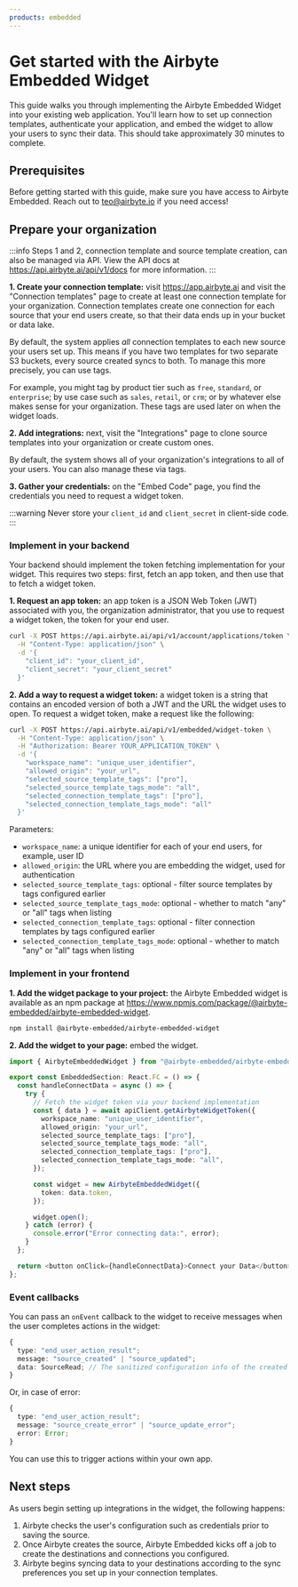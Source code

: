 ```yaml
---
products: embedded
---
```


# Get started with the Airbyte Embedded Widget

This guide walks you through implementing the Airbyte Embedded Widget into your existing web application. You'll learn how to set up connection templates, authenticate your application, and embed the widget to allow your users to sync their data. This should take approximately 30 minutes to complete.

## Prerequisites

Before getting started with this guide, make sure you have access to Airbyte Embedded. Reach out to teo@airbyte.io if you need access!

## Prepare your organization

:::info
Steps 1 and 2, connection template and source template creation, can also be managed via API. View the API docs at https://api.airbyte.ai/api/v1/docs for more information.
:::

**1. Create your connection template:** visit https://app.airbyte.ai and visit the "Connection templates" page to create at least one connection template for your organization. Connection templates create one connection for each source that your end users create, so that their data ends up in your bucket or data lake.

By default, the system applies _all_ connection templates to each new source your users set up. This means if you have two templates for two separate S3 buckets, every source created syncs to both. To manage this more precisely, you can use tags.

For example, you might tag by product tier such as `free`, `standard`, or `enterprise`; by use case such as `sales`, `retail`, or `crm`; or by whatever else makes sense for your organization. These tags are used later on when the widget loads.

**2. Add integrations:** next, visit the "Integrations" page to clone source templates into your organization or create custom ones.

By default, the system shows all of your organization's integrations to all of your users. You can also manage these via tags.

**3. Gather your credentials:** on the "Embed Code" page, you find the credentials you need to request a widget token.

:::warning
Never store your `client_id` and `client_secret` in client-side code.
:::

### Implement in your backend

Your backend should implement the token fetching implementation for your widget. This requires two steps: first, fetch an app token, and then use that to fetch a widget token.

**1. Request an app token:** an app token is a JSON Web Token (JWT) associated with you, the organization administrator, that you use to request a widget token, the token for your end user.

```bash title="Request an application token"
curl -X POST https://api.airbyte.ai/api/v1/account/applications/token \
  -H "Content-Type: application/json" \
  -d '{
    "client_id": "your_client_id",
    "client_secret": "your_client_secret"
  }'
```

**2. Add a way to request a widget token:** a widget token is a string that contains an encoded version of both a JWT and the URL the widget uses to open. To request a widget token, make a request like the following:

```bash title="Request a widget token"
curl -X POST https://api.airbyte.ai/api/v1/embedded/widget-token \
  -H "Content-Type: application/json" \
  -H "Authorization: Bearer YOUR_APPLICATION_TOKEN" \
  -d '{
    "workspace_name": "unique_user_identifier",
    "allowed_origin": "your_url",
    "selected_source_template_tags": ["pro"],
    "selected_source_template_tags_mode": "all",
    "selected_connection_template_tags": ["pro"],
    "selected_connection_template_tags_mode": "all"
  }'
```

Parameters:

- `workspace_name`: a unique identifier for each of your end users, for example, user ID
- `allowed_origin`: the URL where you are embedding the widget, used for authentication
- `selected_source_template_tags`: optional - filter source templates by tags configured earlier
- `selected_source_template_tags_mode`: optional - whether to match "any" or "all" tags when listing
- `selected_connection_template_tags`: optional - filter connection templates by tags configured earlier
- `selected_connection_template_tags_mode`: optional - whether to match "any" or "all" tags when listing

### Implement in your frontend

**1. Add the widget package to your project:** the Airbyte Embedded widget is available as an npm package at https://www.npmjs.com/package/@airbyte-embedded/airbyte-embedded-widget.

```bash npm2yarn
npm install @airbyte-embedded/airbyte-embedded-widget
```

**2. Add the widget to your page:** embed the widget.

```ts title="EmbeddedSection.tsx"
import { AirbyteEmbeddedWidget } from "@airbyte-embedded/airbyte-embedded-widget";

export const EmbeddedSection: React.FC = () => {
  const handleConnectData = async () => {
    try {
      // Fetch the widget token via your backend implementation
      const { data } = await apiClient.getAirbyteWidgetToken({
        workspace_name: "unique_user_identifier",
        allowed_origin: "your_url",
        selected_source_template_tags: ["pro"],
        selected_source_template_tags_mode: "all",
        selected_connection_template_tags: ["pro"],
        selected_connection_template_tags_mode: "all",
      });

      const widget = new AirbyteEmbeddedWidget({
        token: data.token,
      });

      widget.open();
    } catch (error) {
      console.error("Error connecting data:", error);
    }
  };

  return <button onClick={handleConnectData}>Connect your Data</button>;
};
```

### Event callbacks

You can pass an `onEvent` callback to the widget to receive messages when the user completes actions in the widget:

```ts title="Success callback"
{
  type: "end_user_action_result";
  message: "source_created" | "source_updated";
  data: SourceRead; // The sanitized configuration info of the created source
}
```

Or, in case of error:

```ts title="Error callback"
{
  type: "end_user_action_result";
  message: "source_create_error" | "source_update_error";
  error: Error;
}
```

You can use this to trigger actions within your own app.

## Next steps

As users begin setting up integrations in the widget, the following happens:

1. Airbyte checks the user's configuration such as credentials prior to saving the source.
2. Once Airbyte creates the source, Airbyte Embedded kicks off a job to create the destinations and connections you configured.
3. Airbyte begins syncing data to your destinations according to the sync preferences you set up in your connection templates.
